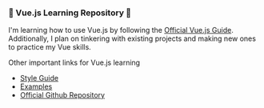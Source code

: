 ### 🎉 Vue.js Learning Repository 🎉
I'm learning how to use Vue.js by following the [Official Vue.js Guide](https://vuejs.org/v2/guide/).
Additionally, I plan on tinkering with existing projects and making new ones to practice my Vue skills.

Other important links for Vue.js learning
* [Style Guide](https://vuejs.org/v2/style-guide/)
* [Examples](https://vuejs.org/v2/examples/)
* [Official Github Repository](https://github.com/vuejs/vue)